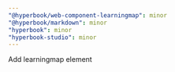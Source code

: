 ```yaml
---
"@hyperbook/web-component-learningmap": minor
"@hyperbook/markdown": minor
"hyperbook": minor
"hyperbook-studio": minor
---
```


Add learningmap element
